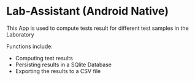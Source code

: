 # Lab-Assistant (Android Native)

This App is used to compute tests result for different test samples in the Laboratory

Functions include:
- Computing test results
- Persisting results in a SQlite Database
- Exporting the results to a CSV file
